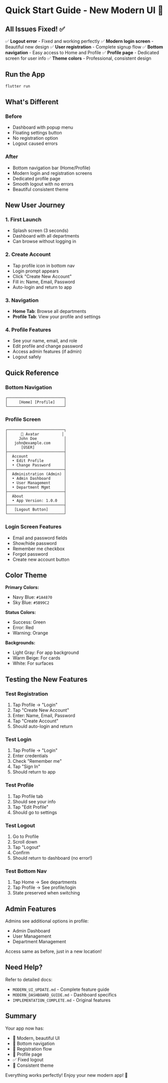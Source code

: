 # Quick Start Guide - New Modern UI 🚀

## All Issues Fixed! ✅

✅ **Logout error** - Fixed and working perfectly
✅ **Modern login screen** - Beautiful new design
✅ **User registration** - Complete signup flow
✅ **Bottom navigation** - Easy access to Home and Profile
✅ **Profile page** - Dedicated screen for user info
✅ **Theme colors** - Professional, consistent design

## Run the App

```bash
flutter run
```

## What's Different

### Before
- Dashboard with popup menu
- Floating settings button
- No registration option
- Logout caused errors

### After
- Bottom navigation bar (Home/Profile)
- Modern login and registration screens
- Dedicated profile page
- Smooth logout with no errors
- Beautiful consistent theme

## New User Journey

### 1. First Launch
- Splash screen (3 seconds)
- Dashboard with all departments
- Can browse without logging in

### 2. Create Account
- Tap profile icon in bottom nav
- Login prompt appears
- Click "Create New Account"
- Fill in: Name, Email, Password
- Auto-login and return to app

### 3. Navigation
- **Home Tab**: Browse all departments
- **Profile Tab**: View your profile and settings

### 4. Profile Features
- See your name, email, and role
- Edit profile and change password
- Access admin features (if admin)
- Logout safely

## Quick Reference

### Bottom Navigation
```
┌─────────────────────────┐
│     [Home] [Profile]    │
└─────────────────────────┘
```

### Profile Screen
```
┌─────────────────────────┐
│      👤 Avatar          │
│     John Doe            │
│   john@example.com      │
│      [USER]             │
├─────────────────────────┤
│  Account                │
│  • Edit Profile         │
│  • Change Password      │
├─────────────────────────┤
│  Administration (Admin) │
│  • Admin Dashboard      │
│  • User Management      │
│  • Department Mgmt      │
├─────────────────────────┤
│  About                  │
│  • App Version: 1.0.0   │
├─────────────────────────┤
│   [Logout Button]       │
└─────────────────────────┘
```

### Login Screen Features
- Email and password fields
- Show/hide password
- Remember me checkbox
- Forgot password
- Create new account button

## Color Theme

**Primary Colors:**
- Navy Blue: `#1A4870`
- Sky Blue: `#5B99C2`

**Status Colors:**
- Success: Green
- Error: Red
- Warning: Orange

**Backgrounds:**
- Light Gray: For app background
- Warm Beige: For cards
- White: For surfaces

## Testing the New Features

### Test Registration
1. Tap Profile → "Login"
2. Tap "Create New Account"
3. Enter: Name, Email, Password
4. Tap "Create Account"
5. Should auto-login and return

### Test Login
1. Tap Profile → "Login"
2. Enter credentials
3. Check "Remember me"
4. Tap "Sign In"
5. Should return to app

### Test Profile
1. Tap Profile tab
2. Should see your info
3. Tap "Edit Profile"
4. Should go to settings

### Test Logout
1. Go to Profile
2. Scroll down
3. Tap "Logout"
4. Confirm
5. Should return to dashboard (no error!)

### Test Bottom Nav
1. Tap Home → See departments
2. Tap Profile → See profile/login
3. State preserved when switching

## Admin Features

Admins see additional options in profile:
- Admin Dashboard
- User Management
- Department Management

Access same as before, just in a new location!

## Need Help?

Refer to detailed docs:
- `MODERN_UI_UPDATE.md` - Complete feature guide
- `MODERN_DASHBOARD_GUIDE.md` - Dashboard specifics
- `IMPLEMENTATION_COMPLETE.md` - Original features

## Summary

Your app now has:
- 🎨 Modern, beautiful UI
- 📱 Bottom navigation
- 🔐 Registration flow
- 👤 Profile page
- ✅ Fixed logout
- 🎯 Consistent theme

Everything works perfectly! Enjoy your new modern app! 🎉
